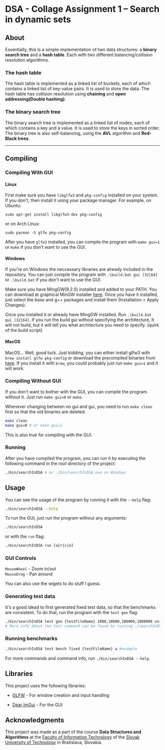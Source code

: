 <!-- @format -->

# DSA - Collage Assignment 1 – Search in dynamic sets

## About

Essentially, this is a simple implementation of two data structures: a **binary search tree** and a **hash table**. Each with two different balancing/collision resolution algorithms.

### The hash table

The hash table is implemented as a linked list of buckets, each of which contains a linked list of key-value pairs. It is used to store the data. The hash table has collision resolution using **chaining** and **open addressing(Double hashing)**.

### The binary search tree

The binary search tree is implemented as a linked list of nodes, each of which contains a key and a value. It is used to store the keys in sorted order. The binary tree is also self-balancing, using the **AVL** algorithm and **Red-Black trees**.

---

## Compiling

### Compiling With GUI

#### Linux

First make sure you have `libglfw3` and `pkg-config` installed on your system. If you don't, then install it using your package manager. For example, on Ubuntu:

    sudo apt-get install libglfw3-dev pkg-config

or on Arch Linux:

    sudo pacman -S glfw pkg-config

After you have `glfw3` installed, you can compile the program with `make gui=1` or `make` if you don't want to use the GUI.

#### Windows

If you're on Windows the neccessary libraries are already included in the repository. You can just compile the program with `.\build.bat gui [32|64]` or `.\build.bat` if you don't want to use the GUI.

Make sure you have MingGW(9.2.0) installed and added to your PATH. You can download at graphical MinGW installer [here](https://osdn.net/projects/mingw/downloads/68260/mingw-get-setup.exe/). Once you have it installed, just select the base and g++ packages and install them (Installation > Apply Changes).

Once you installed it or already have MingGW installed. Run `.\build.bat gui [32|64]`. If you run the build gui without specifying the architecture, It will not build, but it will tell you what architecture you need to specify. (quirk of the build script)

#### MacOS

MacOS... Well, good luck. Just kidding, you can either install glfw3 with `brew install glfw pkg-config` or download the precompiled binaries from [here](http://www.glfw.org/download.html). If you install it with `brew`, you could probably just run `make gui=1` and it will work.

### Compiling Without GUI

If you don't want to bother with the GUI, you can compile the program without it. Just run `make gui=0` or `make`.

Whenever changing between no gui and gui, you need to run `make clean` first so that the old binaries are deleted.

```bash
make clean
make gui=0 # or make gui=1
```

This is also true for compiling with the GUI.

### Running

After you have compiled the program, you can run it by executing the following command in the root directory of the project:

```bash
./bin/searchInDSA # or ./bin/searchInDSA.exe on Windows
```

## Usage

You can see the usage of the program by running it with the `--help` flag:

```bash
./bin/searchInDSA --help
```

To run the GUI, just run the program without any arguments:

```bash
./bin/searchInDSA
```

or with the `run` flag:

```bash
./bin/searchInDSA run [a|r|c|o]
```

### GUI Controls

`MouseWheel` - Zoom in/out  
`MouseDrag` - Pan around

You can also use the wigets to do stuff I guess.

### Generating test data

It's a good idead to first generated fixed test data, so that the benchmarks are consistent. To do that, run the program with the `test gen` flag:

```bash
./bin/searchInDSA test gen {testFileName} 1000,10000,100000,1000000 unique #example
# More info about the test command can be found by running ./searchInDSA --help
```

### Running benchmarks

```bash
./bin/searchInDSA test bench fixed {testFileName} a #example
```

For more commands and command info, run `./bin/searchInDSA --help`.

## Libraries

This project uses the following libraries:

- [GLFW](http://www.glfw.org/) - For window creation and input handling

- [Dear ImGui](<(https://www.github.com/ocornut/imgui)>) - For the GUI

## Acknowledgments

This project was made as a part of the course **Data Structures and Algorithms** at the [Faculty of Information Technology](http://fiit.sk) of the [Slovak University of Technology](http://stuba.sk) in Bratislava, Slovakia.
